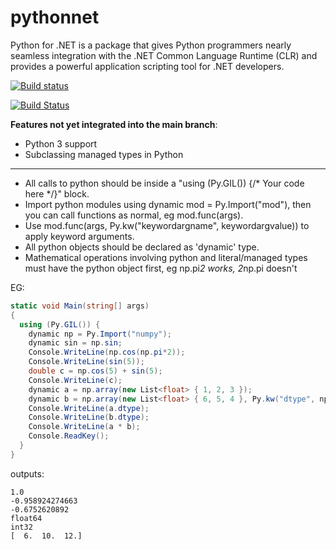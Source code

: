 pythonnet
=========

Python for .NET is a package that gives Python programmers nearly seamless integration with the .NET Common Language Runtime (CLR) and provides a powerful application scripting tool for .NET developers.

[![Build status](https://ci.appveyor.com/api/projects/status/u3p6pkiqpgu0qoku/branch/python3)](https://ci.appveyor.com/project/TonyRoberts/pythonnet/branch/python3)

[![Build Status](https://travis-ci.org/renshawbay/pythonnet.png?branch=python3)](https://travis-ci.org/renshawbay/pythonnet)

**Features not yet integrated into the main branch**:
- Python 3 support
- Subclassing managed types in Python

--------------------------------------------------------------------------------------------------------

+ All calls to python should be inside a "using (Py.GIL()) {/* Your code here */}" block.
+ Import python modules using dynamic mod = Py.Import("mod"), then you can call functions as normal, eg mod.func(args).
+ Use mod.func(args, Py.kw("keywordargname", keywordargvalue)) to apply keyword arguments.
+ All python objects should be declared as 'dynamic' type.
+ Mathematical operations involving python and literal/managed types must have the python object first, eg np.pi*2 works, 2*np.pi doesn't

EG:
```csharp
static void Main(string[] args)
{
  using (Py.GIL()) {
    dynamic np = Py.Import("numpy");
    dynamic sin = np.sin;
    Console.WriteLine(np.cos(np.pi*2));
    Console.WriteLine(sin(5));
    double c = np.cos(5) + sin(5);
    Console.WriteLine(c);
    dynamic a = np.array(new List<float> { 1, 2, 3 });
    dynamic b = np.array(new List<float> { 6, 5, 4 }, Py.kw("dtype", np.int32));
    Console.WriteLine(a.dtype);
    Console.WriteLine(b.dtype);
    Console.WriteLine(a * b);
    Console.ReadKey();
  }
}
```
outputs:
```
1.0  
-0.958924274663
-0.6752620892
float64
int32
[  6.  10.  12.]
```
